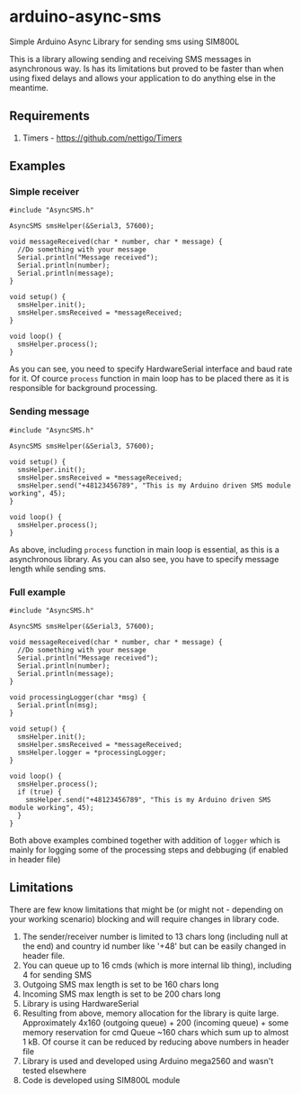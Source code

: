 
# arduino-async-sms
Simple Arduino Async Library for sending sms using SIM800L

This is a library allowing sending and receiving SMS messages in asynchronous way.
Is has its limitations but proved to be faster than when using fixed delays and allows your application to do anything else in the meantime.

## Requirements
1. Timers - https://github.com/nettigo/Timers

## Examples
### Simple receiver

    #include "AsyncSMS.h"
    
    AsyncSMS smsHelper(&Serial3, 57600);
    
    void messageReceived(char * number, char * message) {
      //Do something with your message
      Serial.println("Message received");
      Serial.println(number);
      Serial.println(message);
    }
    
    void setup() {
      smsHelper.init();
      smsHelper.smsReceived = *messageReceived;
    }
    
    void loop() {
      smsHelper.process();
    }
As you can see, you need to specify HardwareSerial interface and baud rate for it.
Of cource `process` function in main loop has to be placed there as it is responsible for background processing.

### Sending message

    #include "AsyncSMS.h"
    
    AsyncSMS smsHelper(&Serial3, 57600);
    
    void setup() {
      smsHelper.init();
      smsHelper.smsReceived = *messageReceived;
      smsHelper.send("+48123456789", "This is my Arduino driven SMS module working", 45);
    }
    
    void loop() {
      smsHelper.process();
    }
As above, including `process` function in main loop is essential, as this is a asynchronous library.
As you can also see, you have to specify message length while sending sms.

### Full example

    #include "AsyncSMS.h"
    
    AsyncSMS smsHelper(&Serial3, 57600);
    
    void messageReceived(char * number, char * message) {
      //Do something with your message
      Serial.println("Message received");
      Serial.println(number);
      Serial.println(message);
    }
    
    void processingLogger(char *msg) {
      Serial.println(msg);
    }
    
    void setup() {
      smsHelper.init();
      smsHelper.smsReceived = *messageReceived;
      smsHelper.logger = *processingLogger;
    }
    
    void loop() {
      smsHelper.process();
      if (true) { 
        smsHelper.send("+48123456789", "This is my Arduino driven SMS module working", 45);
      }
    }

Both above examples combined together with addition of `logger` which is mainly for logging some of the processing steps and debbuging (if enabled in header file)

## Limitations
There are few know limitations that might be (or might not - depending on your working scenario) blocking and will require changes in library code.
1. The sender/receiver number is limited to 13 chars long (including null at the end) and country id number like '+48' but can be easily changed in header file.
2. You can queue up to 16 cmds (which is more internal lib thing), including 4 for sending SMS
3. Outgoing SMS max length is set to be 160 chars long
4. Incoming SMS max length is set to be 200 chars long
5. Library is using HardwareSerial
6. Resulting from above, memory allocation for the library is quite large. Approximately 4x160 (outgoing queue) + 200 (incoming queue) + some memory reservation for cmd Queue ~160 chars which sum up to almost 1 kB. Of course it can be reduced by reducing above numbers in header file
7. Library is used and developed using Arduino mega2560 and wasn't tested elsewhere
8. Code is developed using SIM800L module